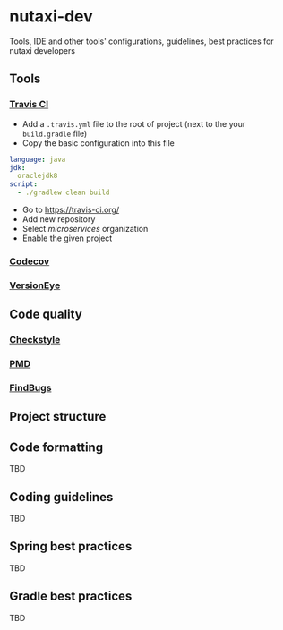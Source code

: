 # nutaxi-dev
Tools, IDE and other tools' configurations, guidelines, best practices for nutaxi developers

## Tools

### [Travis CI](https://travis-ci.org/)

* Add a `.travis.yml` file to the root of project (next to the your `build.gradle` file)
* Copy the basic configuration into this file

```yml
language: java
jdk:
  oraclejdk8
script:
  - ./gradlew clean build
```
* Go to https://travis-ci.org/
* Add new repository
* Select *microservices* organization
* Enable the given project

### [Codecov](https://codecov.io/)
### [VersionEye](https://www.versioneye.com/)

## Code quality

### [Checkstyle](http://checkstyle.sourceforge.net/)
### [PMD](https://pmd.github.io/)
### [FindBugs](http://findbugs.sourceforge.net/)

## Project structure

## Code formatting

TBD


## Coding guidelines

TBD

## Spring best practices

TBD

## Gradle best practices

TBD
